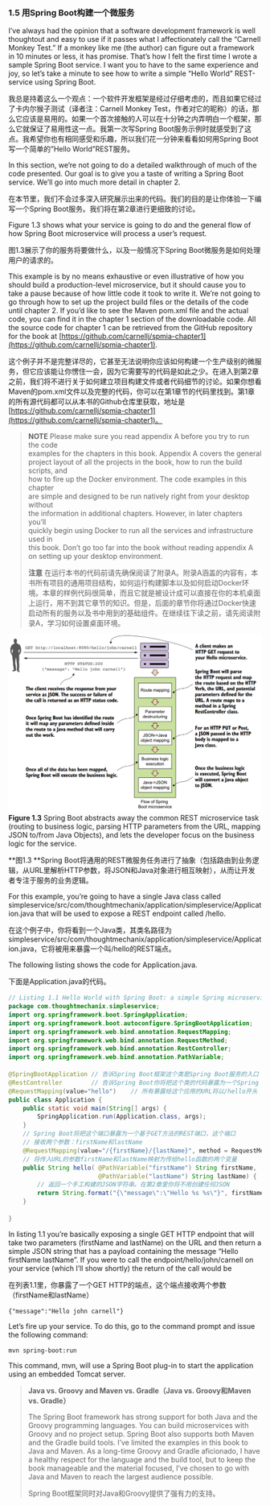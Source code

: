 ### 1.5 用Spring Boot构建一个微服务

I’ve always had the opinion that a software development framework is well thoughtout and easy to use if it passes what I affectionately call the “Carnell Monkey Test.” If a monkey like me \(the author\) can figure out a framework in 10 minutes or less, it has promise. That’s how I felt the first time I wrote a sample Spring Boot service. I want you to have to the same experience and joy, so let’s take a minute to see how to write a simple “Hello World” REST-service using Spring Boot.

我总是持着这么一个观点：一个软件开发框架是经过仔细考虑的，而且如果它经过了卡内尔猴子测试（译者注：Carnell Monkey Test，作者对它的昵称）的话，那么它应该是易用的。如果一个首次接触的人可以在十分钟之内弄明白一个框架，那么它就保证了易用性这一点。我第一次写Spring Boot服务示例时就感受到了这点。我希望你也有相同感受和乐趣，所以我们花一分钟来看看如何用Spring Boot写一个简单的”Hello World”REST服务。

In this section, we’re not going to do a detailed walkthrough of much of the code presented. Our goal is to give you a taste of writing a Spring Boot service. We’ll go into much more detail in chapter 2.

在本节里，我们不会过多深入研究展示出来的代码。我们的目的是让你体验一下编写一个Spring Boot服务。我们将在第2章进行更细致的讨论。

Figure 1.3 shows what your service is going to do and the general flow of how Spring Boot microservice will process a user’s request.

图1.3展示了你的服务将要做什么，以及一般情况下Spring Boot微服务是如何处理用户的请求的。

This example is by no means exhaustive or even illustrative of how you should build a production-level microservice, but it should cause you to take a pause because of how little code it took to write it. We’re not going to go through how to set up the project build files or the details of the code until chapter 2. If you’d like to see the Maven pom.xml file and the actual code, you can find it in the chapter 1 section of the downloadable code. All the source code for chapter 1 can be retrieved from the GitHub repository for the book at [https://github.com/carnellj/spmia-chapter1](https://github.com/carnellj/spmia-chapter1).

这个例子并不是完整详尽的，它甚至无法说明你应该如何构建一个生产级别的微服务，但它应该能让你愣住一会，因为它需要写的代码是如此之少。在进入到第2章之前，我们将不进行关于如何建立项目构建文件或者代码细节的讨论。如果你想看Maven的pom.xml文件以及完整的代码，你可以在第1章节的代码里找到。第1章的所有源代码都可以从本书的Github仓库里获取，地址是[https://github.com/carnellj/spmia-chapter1](https://github.com/carnellj/spmia-chapter1)。

> **NOTE** Please make sure you read appendix A before you try to run the code  
>  examples for the chapters in this book. Appendix A covers the general project layout of all the projects in the book, how to run the build scripts, and  
>  how to fire up the Docker environment. The code examples in this chapter  
>  are simple and designed to be run natively right from your desktop without  
>  the information in additional chapters. However, in later chapters you’ll  
>  quickly begin using Docker to run all the services and infrastructure used in  
>  this book. Don’t go too far into the book without reading appendix A on setting up your desktop environment.
>
> **注意** 在运行本书的代码前请先确保阅读了附录A。附录A涵盖的内容有，本书所有项目的通用项目结构，如何运行构建脚本以及如何启动Docker环境。本章的样例代码很简单，而且它就是被设计成可以直接在你的本机桌面上运行，用不到其它章节的知识。但是，后面的章节你将通过Docker快速启动所有的服务以及书中用到的基础组件。在继续往下读之前，请先阅读附录A，学习如何设置桌面环境。

![](/assets/figure1.3.png)**Figure 1.3** Spring Boot abstracts away the common REST microservice task \(routing to business logic, parsing HTTP parameters from the URL, mapping JSON to/from Java Objects\), and lets the developer focus on the business logic for the service.

**图1.3 **Spring Boot将通用的REST微服务任务进行了抽象（包括路由到业务逻辑，从URL里解析HTTP参数，将JSON和Java对象进行相互映射），从而让开发者专注于服务的业务逻辑。

For this example, you’re going to have a single Java class called simpleservice/src/com/thoughtmechanix/application/simpleservice/Application.java that will be used to expose a REST endpoint called /hello.

在这个例子中，你将看到一个Java类，其类名路径为simpleservice/src/com/thoughtmechanix/application/simpleservice/Application.java，它将被用来暴露一个叫/hello的REST端点。

The following listing shows the code for Application.java.

下面是Application.java的代码。

```java
// Listing 1.1 Hello World with Spring Boot: a simple Spring microservice
package com.thoughtmechanix.simpleservice;
import org.springframework.boot.SpringApplication;
import org.springframework.boot.autoconfigure.SpringBootApplication;
import org.springframework.web.bind.annotation.RequestMapping;
import org.springframework.web.bind.annotation.RequestMethod;
import org.springframework.web.bind.annotation.RestController;
import org.springframework.web.bind.annotation.PathVariable;

@SpringBootApplication // 告诉Spring Boot框架这个类是Spring Boot服务的入口
@RestController        // 告诉Spring Boot你将把这个类的代码暴露为一个Spring RestController类
@RequestMapping(value="hello")    // 所有暴露给这个应用的URL将以/hello开头
public class Application {
    public static void main(String[] args) {
        SpringApplication.run(Application.class, args);
    }
    // Spring Boot将把这个端口暴露为一个基于GET方法的REST端口，这个端口
    // 接收两个参数：firstName和lastName
    @RequestMapping(value="/{firstName}/{lastName}", method = RequestMethod.GET)
    // 将传入URL的参数firstName和lastName映射为传给hello函数的两个变量
    public String hello( @PathVariable("firstName") String firstName,
                         @PathVariable("lastName") String lastName) {
        // 返回一个手工构建的JSON字符串。在第2章里你将不用创建任何JSON                 
        return String.format("{\"message\":\"Hello %s %s\"}", firstName, lastName);
    }

}
```

In listing 1.1 you’re basically exposing a single GET HTTP endpoint that will take two parameters \(firstName and lastName\) on the URL and then return a simple JSON string that has a payload containing the message “Hello firstName lastName”. If you were to call the endpoint/hello/john/carnell on your service \(which I’ll show shortly\) the return of the call would be

在列表1.1里，你暴露了一个GET HTTP的端点，这个端点接收两个参数（firstName和lastName）

```
{"message":"Hello john carnell"}
```

Let’s fire up your service. To do this, go to the command prompt and issue the following command:

```
mvn spring-boot:run
```

This command, mvn, will use a Spring Boot plug-in to start the application using an embedded Tomcat server.

> **Java vs. Groovy and Maven vs. Gradle（Java vs. Groovy和Maven vs. Gradle）**
>
> The Spring Boot framework has strong support for both Java and the Groovy programming languages. You can build microservices with Groovy and no project setup. Spring Boot also supports both Maven and the Gradle build tools. I’ve limited the examples in this book to Java and Maven. As a long-time Groovy and Gradle aficionado, I have a healthy respect for the language and the build tool, but to keep the book manageable and the material focused, I’ve chosen to go with Java and Maven to reach the largest audience possible.
>
> Spring  Boot框架同时对Java和Groovy提供了强有力的支持。




